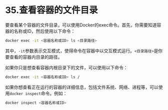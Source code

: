 # 35.查看容器的文件目录

要查看某个容器的文件目录，可以使用Docker的exec命令。首先，你需要知道容器的名称或ID，然后使用以下命令：

```bash
docker exec -it <容器名称或ID> ls <目录路径>
```

其中，`-it`参数表示交互模式，使得命令在容器中以交互模式运行。`<目录路径>`是你要查看的容器内目录的路径。

如果你只是想查看容器内根目录下的文件，可以使用以下命令：

```bash
docker exec -it <容器名称或ID> ls /
```

如果你想查看正在运行的容器的详细信息，包括文件系统、网络、进程等，可以使用`docker inspect`命令。例如：

```bash
docker inspect <容器名称或ID>
```

